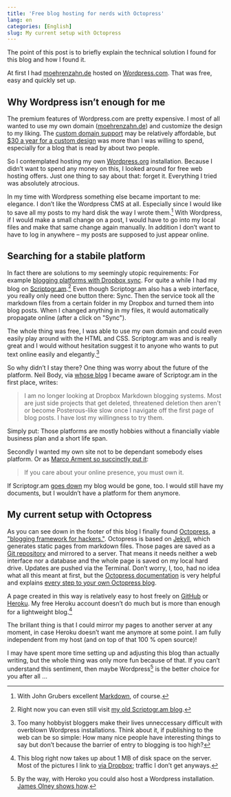 ```yaml
---
title: 'Free blog hosting for nerds with Octopress'
lang: en
categories: [English]
slug: My current setup with Octopress
---
```


The point of this post is to briefly explain the technical solution I found for this blog and how I found it.

At first I had [moehrenzahn.de](http://moehrenzahn.de) hosted on [Wordpress.com](http://wordpress.com). That was free, easy and quickly set up.

## Why Wordpress isn’t enough for me

The premium features of Wordpress.com are pretty expensive. I most of all wanted to use my own domain ([moehrenzahn.de](http://moehrenzahn.de)) and customize the design to my liking. The [custom domain support](http://en.support.wordpress.com/domains/) may be relatively affordable, but [$30 a year for a custom design](http://en.support.wordpress.com/custom-design/) was more than I was willing to spend, especially for a blog that is read by about two people.

So I contemplated hosting my own [Wordpress.org](http://wordpress.org) installation. Because I didn’t want to spend any money on this, I looked around for free web hosting offers. Just one thing to say about that: forget it. Everything I tried was absolutely atrocious.

In my time with Wordpress something else became important to me: elegance. I don’t like the Wordpress CMS at all. Especially since I would like to save all my posts to my hard disk the way I wrote them.[^2] With Wordpress, if I would make a small change on a post, I would have to go into my local files and make that same change again manually. In addition I don’t want to have to log in anywhere – my posts are supposed to just appear online.

## Searching for a stabile platform

In fact there are solutions to my seemingly utopic requirements: For example [blogging platforms with Dropbox sync](http://www.fearofconfusion.com/2012/01/three-markdown-dropbox-bloggging.html). For quite a while I had my blog on [Scriptogr.am](http://scriptogr.am).[^3] Even though Scriptogr.am also has a web interface, you really only need one button there: Sync. Then the service took all the markdown files from a certain folder in my Dropbox and turned them into blog posts. When I changed anything in my files, it would automatically propagate online (after a click on "Sync"). 

The whole thing was free, I was able to use my own domain and could even easily play around with the HTML and CSS.  Scriptogr.am was and is really great and I would without hesitation suggest it to anyone who wants to put text online easily and elegantly.[^4]

So why didn’t I stay there? One thing was worry about the future of the platform. Neil Body, via [whose blog](http://www.fearofconfusion.com/2012/01/three-markdown-dropbox-bloggging.html) I became aware of Scriptogr.am in the first place, writes:

> I am no longer looking at Dropbox Markdown blogging systems. Most are just side projects that get deleted, threatened deletion then aren't or become Posterous-like slow once I navigate off the first page of blog posts. I have lost my willingness to try them.

Simply put: Those platforms are mostly hobbies without a financially viable business plan and a short life span.

Secondly I wanted my own site not to be dependant somebody elses platform. Or as [Marco Arment so succinctly put it](http://www.marco.org/2011/07/11/own-your-identity):

> If you care about your online presence, you must own it.

If Scriptogr.am [goes down](http://www.marco.org/2011/04/05/let-us-pay-for-this-service-so-it-wont-go-down) my blog would be gone, too. I would still have my documents, but I wouldn’t have a platform for them anymore.

## My current setup with Octopress

As you can see down in the footer of this blog I finally found [Octopress](http://octopress.org), a ["blogging framework for hackers."](https://github.com/imathis/octopress/tree/master/plugins). Octopress is based on [Jekyll](http://jekyllrb.com), which generates static pages from markdown files. Those pages are saved as a [Git repository](https://github.com) and mirrored to a server. That means it needs neither a web interface nor a database and the whole page is saved on my local hard drive. Updates are pushed via the Terminal. Don’t worry, I, too, had no idea what all this meant at first, but the [Octopress documentation](http://octopress.org/docs/) is very helpful and explains [every step to your own Octopress blog](http://octopress.org/docs/setup/).

A page created in this way is relatively easy to host freely on [GitHub](http://octopress.org/docs/deploying/github) or [Heroku](http://octopress.org/docs/deploying/heroku). My free Heroku account doesn’t do much but is more than enough for a lightweight blog.[^5]

The brillant thing is that I could mirror my pages to another server at any moment, in case Heroku doesn’t want me anymore at some point. I am fully independent from my host (and on top of that 100 % open source)!

I may have spent more time setting up and adjusting this blog than actually writing, but the whole thing was only more fun because of that. If you can’t understand this sentiment, then maybe Wordpress[^6] is the better choice for you after all …

[^2]: With John Grubers excellent [Markdown](http://daringfireball.net/projects/markdown/), of course.

[^3]: Right now you can even still visit [my old Scriptogr.am blog](http://scriptogr.am/moehrenzahn).

[^4]: Too many hobbyist bloggers make their lives unneccessary difficult with overblown Wordpress installations. Think about it, if publishing to the web can be so simple: How many nice people have interesting things to say but don’t because the barrier of entry to blogging is too high?

[^5]: This blog right now takes up about 1 MB of disk space on the server. Most of the pictures I link to [via Dropbox](http://db.tt/4Qy3oFEa);  traffic I don’t get anyways.

[^6]: By the way, with Heroko you could also host a Wordpress installation. [James Olney shows how](http://blog.webjames.co.uk/hosting-a-wordpress-blog-on-heroku-with-the-svbtle-theme-for-free/201/).